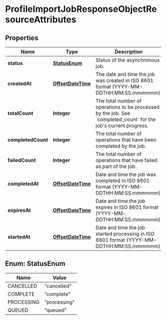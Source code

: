 # ProfileImportJobResponseObjectResourceAttributes

## Properties
Name | Type | Description | Notes
------------ | ------------- | ------------- | -------------
**status** | [**StatusEnum**](#StatusEnum) | Status of the asynchronous job. | 
**createdAt** | [**OffsetDateTime**](OffsetDateTime.md) | The date and time the job was created in ISO 8601 format (YYYY-MM-DDTHH:MM:SS.mmmmmm). | 
**totalCount** | **Integer** | The total number of operations to be processed by the job. See &#x60;completed_count&#x60; for the job&#x27;s current progress. | 
**completedCount** | **Integer** | The total number of operations that have been completed by the job. |  [optional]
**failedCount** | **Integer** | The total number of operations that have failed as part of the job. |  [optional]
**completedAt** | [**OffsetDateTime**](OffsetDateTime.md) | Date and time the job was completed in ISO 8601 format (YYYY-MM-DDTHH:MM:SS.mmmmmm). |  [optional]
**expiresAt** | [**OffsetDateTime**](OffsetDateTime.md) | Date and time the job expires in ISO 8601 format (YYYY-MM-DDTHH:MM:SS.mmmmmm). |  [optional]
**startedAt** | [**OffsetDateTime**](OffsetDateTime.md) | Date and time the job started processing in ISO 8601 format (YYYY-MM-DDTHH:MM:SS.mmmmmm). |  [optional]

<a name="StatusEnum"></a>
## Enum: StatusEnum
Name | Value
---- | -----
CANCELLED | &quot;cancelled&quot;
COMPLETE | &quot;complete&quot;
PROCESSING | &quot;processing&quot;
QUEUED | &quot;queued&quot;
